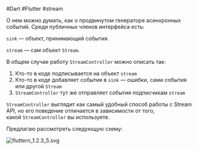 #Dart #Flutter #stream 

О нем можно думать, как о продвинутом генераторе асинхронных событий. Среди публичных членов интерфейса есть:

`sink` — объект, принимающий события.

`stream` — сам объект `Stream`.

В общем случае работу `StreamController` можно описать так:

1. Кто-то в коде подписывается на объект `stream`
2. Кто-то в коде добавляет события в `sink` — ошибки, сами события или другой `Stream`
3. `StreamController` тут же отправляет события подписчикам `stream`

`StreamController` выглядит как самый удобный способ работы с Stream API, но его поведение отличается в зависимости от того, какой `StreamController` вы используете.

Предлагаю рассмотреть следующую схему:

![fluttern_1.2.3_5.svg](https://yastatic.net/s3/ml-handbook/admin/fluttern_1_2_3_5_9eb57d6848.svg)